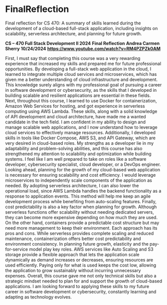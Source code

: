 # FinalReflection
Final reflection for CS 470: A summary of skills learned during the development of a cloud-based full-stack application, including insights on scalability, serverless architecture, and planning for future growth.

**CS – 470 Full Stack Development II 2024**
**Final Reflection**
**Andrea Carmen Sherry**
**10/24/2024**
**https://www.youtube.com/watch?v=RM4PZPZk0AM**

First, I must say that completing this course was a very rewarding experience that increased my skills and prepared me for future professional opportunities. By developing a full-stack web application in the cloud, I learned to integrate multiple cloud services and microservices, which has given me a better understanding of cloud infrastructure and development. This knowledge surely aligns with my professional goal of pursuing a career in software development or cybersecurity, as the skills that I developed in building scalable and resilient applications are essential in these fields.
Next, throughout this course, I learned to use Docker for containerization, Amazon Web Services for hosting, and got experience in serverless computing using AWS Lambda. These skills, along with a solid knowledge of API development and cloud architecture, have made me a wanted candidate in the tech field. I am confident in my ability to design and manage scalable web applications, and I now understand how to leverage cloud services to effectively manage resources. Additionally, I developed skills in tools like Docker Compose, AWS S3, and API Gateway, which are very desired in cloud-based roles. My strengths as a developer lie in my adaptability and problem-solving abilities, and this course has also strengthened my attention to scalability and optimization while building systems. I feel like I am well prepared to take on roles like a software developer, cybersecurity specialist, cloud developer, or a DevOps engineer.
Looking ahead, planning for the growth of my cloud-based web application is necessary for ensuring scalability and cost efficiency. I would leverage microservices to independently scale components of the application as needed. By adopting serverless architecture, I can also lower the operational load, since AWS Lambda handles the backend functionality as a response to application events. This method will help me keep an agile development process while benefiting from auto-scaling features.
Finally, cost predictability is also a key factor when planning for growth. Although serverless functions offer scalability without needing dedicated servers, they can become more expensive depending on how much they are used. On the other hand, containers provide a predictable cost structure but may need more management to keep their environment. Each approach has its pros and cons. While serverless provides complete scaling and reduced maintenance, containerization offers better cost predictability and environment consistency. In planning future growth, elasticity and the pay-for-service model play key roles. AWS services like Auto Scaling and S3 storage provide a flexible approach that lets the application scale dynamically as demand increases or decreases, ensuring resources are used efficiently. Paying only for what is used keeps the cost low, allowing the application to grow sustainably without incurring unnecessary expenses.
Overall, this course gave me not only technical skills but also a strategic mindset needed to plan for and support the growth of cloud-based applications. I am looking forward to applying these skills to my future career in software development or cybersecurity, constantly learning and adapting as technology evolves.

